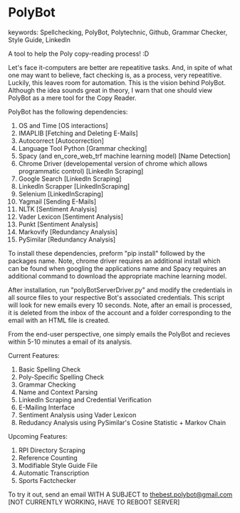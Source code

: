 # PolyBot
keywords: Spellchecking, PolyBot, Polytechnic, Github, Grammar Checker, Style Guide, LinkedIn

A tool to help the Poly copy-reading process! :D

  Let's face it-computers are better are repeatitive tasks. And, in spite of what one may want to believe, fact checking is, as a process, very repeatitive. Luckily, this leaves room for automation. This is the vision behind PolyBot. Although the idea sounds great in theory, I warn that one should view PolyBot as a mere tool for the Copy Reader. 

PolyBot has the following dependencies:
  1) OS and Time [OS interactions]
  2) IMAPLIB [Fetching and Deleting E-Mails]
  3) Autocorrect [Autocorrection]
  4) Language Tool Python [Grammar checking]
  5) Spacy (and en_core_web_trf machine learning model) [Name Detection]
  6) Chrome Driver (developemental version of chrome which allows programmatic control) [LinkedIn Scraping]
  7) Google Search [LinkedIn Scraping]
  8) LinkedIn Scrapper [LinkedInScraping]
  9) Selenium [LinkedInScraping]
  10) Yagmail [Sending E-Mails]
  11) NLTK [Sentiment Analysis]
  12) Vader Lexicon [Sentiment Analysis]
  13) Punkt [Sentiment Analysis]
  14) Markovify [Redundancy Analysis]
  15) PySimilar [Redundancy Analysis]
 
  To install these dependencies, preform "pip install" followed by the packages name. Note, chrome driver requires an additional install which can be found when googling the applications name and Spacy requires an additional command to download the appropriate machine learning model.
  
  After installation, run "polyBotServerDriver.py" and modify the credentials in all source files to your respective Bot's associated credentials. This script will look for new emails every 10 seconds. Note, after an email is processed, it is deleted from the inbox of the account and a folder corresponding to the email with an HTML file is created. 
  
  From the end-user perspective, one simply emails the PolyBot and recieves within 5-10 minutes a email of its analysis.
  
Current Features:
  1) Basic Spelling Check
  2) Poly-Specific Spelling Check
  3) Grammar Checking
  4) Name and Context Parsing
  5) LinkedIn Scraping and Credential Verification
  6) E-Mailing Interface
  7) Sentiment Analysis using Vader Lexicon
  8) Redudancy Analysis using PySimilar's Cosine Statistic + Markov Chain

Upcoming Features:
  1) RPI Directory Scraping
  2) Reference Counting
  3) Modifiable Style Guide File
  4) Automatic Transcription
  5) Sports Factchecker

To try it out, send an email WITH A SUBJECT to thebest.polybot@gmail.com [NOT CURRENTLY WORKING, HAVE TO REBOOT SERVER]

